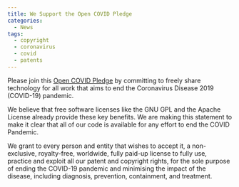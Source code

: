 ```yaml
---
title: We Support the Open COVID Pledge
categories:
  - News
tags:
  - copyright
  - coronavirus
  - covid
  - patents
---
```


Please join this [Open COVID Pledge](https://opencovidpledge.org) by
committing to freely share technology for all work that aims to end
the Coronavirus Disease 2019 (COVID-19) pandemic.

We believe that free software licenses like the GNU GPL and the Apache
License already provide these key benefits.  We are making this
statement to make it clear that all of our code is available for any
effort to end the COVID Pandemic.

We grant to every person and entity that wishes to accept it, a
non-exclusive, royalty-free, worldwide, fully paid-up license to fully
use, practice and exploit all our patent and copyright rights, for the
sole purpose of ending the COVID-19 pandemic and minimising the impact
of the disease, including diagnosis, prevention, containment, and
treatment.
